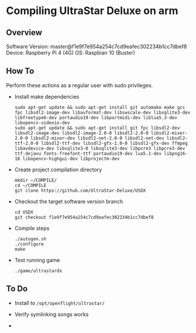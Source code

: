# Compiling UltraStar Deluxe on arm

## Overview

Software Version: master@f1e9f7e954a254c7cd9eafec302234b1cc7dbef8 
Device: Raspberry Pi 4 (4G)
OS: Raspbian 10 (Buster)

## How To

Perform these actions as a regular user with sudo privileges.

- Install make dependencies

    ```
    sudo apt-get update && sudo apt-get install git automake make gcc fpc libsdl2-image-dev libavformat-dev libswscale-dev libsqlite3-dev libfreetype6-dev portaudio19-dev libportmidi-dev liblua5.3-dev libopencv-videoio-dev
    sudo apt-get update && sudo apt-get install git fpc libsdl2-dev libsdl2-image-dev libsdl2-image-2.0-0 libsdl2-2.0-0 libsdl2-mixer-2.0-0 libsdl2-mixer-dev libsdl2-net-2.0-0 libsdl2-net-dev libsdl2-ttf-2.0-0 libsdl2-ttf-dev libsdl2-gfx-1.0-0 libsdl2-gfx-dev ffmpeg libavdevice-dev libsqlite3-0 libsqlite3-dev libpcre3 libpcre3-dev ttf-dejavu fonts-freefont-ttf portaudio19-dev lua5.1-dev libpng16-16 libopencv-highgui-dev libprojectm-dev
    ```

- Create project compilation directory

    ```
    mkdir ~/COMPILE/
    cd ~/COMPILE
    git clone https://github.com/UltraStar-Deluxe/USDX
    ```

- Checkout the target software version branch

    ```
    cd USDX
    git checkout f1e9f7e954a254c7cd9eafec302234b1cc7dbef8
    ```

- Compile steps

    ```
    ./autogen.sh
    ./configure
    make
    ```

- Test running game

    ```
    ./game/ultrastardx
    ```

## To Do

- Install to `/opt/openflight/ultrastar/`

- Verify symlinking songs works

- 



